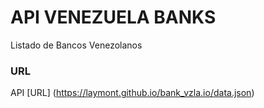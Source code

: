 # API VENEZUELA BANKS
Listado de Bancos Venezolanos
### URL
API [URL] (https://laymont.github.io/bank_vzla.io/data.json)
